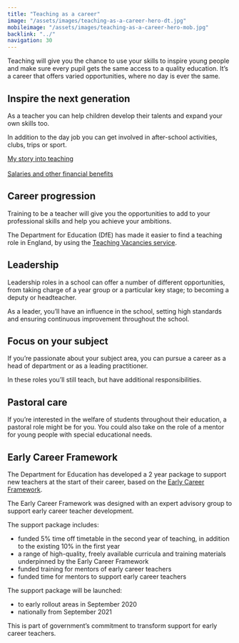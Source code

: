 ```yaml
---
title: "Teaching as a career"
image: "/assets/images/teaching-as-a-career-hero-dt.jpg"
mobileimage: "/assets/images/teaching-as-a-career-hero-mob.jpg"
backlink: "../"
navigation: 30
---
```


<div class="content__left">

  <p class="content-alert">Teaching will give you the chance to use your skills to inspire young people and make sure every pupil gets the same access to a quality education.  It’s a career that offers varied opportunities, where no day is ever the same.</p>


  <h2>Inspire the next generation</h2>
  <p>As a teacher you can help children develop their talents and expand your own skills too.</p>

  <p>In addition to the day job you can get involved in after-school activities, clubs, trips or sport.</p>

  <p>
    <a class="content-link-secondary" href='/life-as-a-teacher/my-story-into-teaching'>My story into teaching <i class="fas fa-chevron-right"></i></a>
    <br/><br/>
    <a class="content-link-secondary" href='/life-as-a-teacher/teachers-salaries-and-benefits'>Salaries and other financial benefits <i class="fas fa-chevron-right"></i></a>
  </p>

  <h2>Career progression</h2>
  <p>Training to be a teacher will give you the opportunities to add to your professional skills and help you achieve your ambitions.</p>

  <p>The Department for Education (DfE) has made it easier to find a teaching role in England, by using the <a href="https://teaching-vacancies.service.gov.uk/" target="_blank">Teaching Vacancies service</a>.</p>

  <h2>Leadership</h2>
  <p>Leadership roles in a school can offer a number of different opportunities, from taking charge of a year group or a particular key stage; to becoming a deputy or headteacher.</p>

  <p>As a leader, you’ll have an influence in the school, setting high standards and ensuring continuous improvement throughout the school.</p>

  <h2>Focus on your subject</h2>
  <p>If you’re passionate about your subject area, you can pursue a career as a head of department or as a leading practitioner.</p>  

  <p>In these roles you’ll still teach, but have additional responsibilities.</p>

  <h2>Pastoral care</h2>
  <p>If you’re interested in the welfare of students throughout their education, a pastoral role might be for you. You could also take on the role of a mentor for young people with special educational needs.</p>

  <h2>Early Career Framework</h2>
  <p>The Department for Education has developed a 2 year package to support new teachers at the start of their career, based on the <a href="https://www.gov.uk/government/publications/supporting-early-career-teachers" target="_blank">Early Career Framework</a>.</p>

  <p>The Early Career Framework was designed with an expert advisory group to support early career teacher development.</p>

  <p>The support package includes:</p>

  <ul>
    <li><span>funded 5% time off timetable in the second year of teaching, in addition to the existing 10% in the first year</span></li>
    <li><span>a range of high-quality, freely available curricula and training materials underpinned by the Early Career Framework</span></li>
    <li><span>funded training for mentors of early career teachers</span></li>
    <li><span>funded time for mentors to support early career teachers</span></li>
  </ul>

  <p>The support package will be launched:</p>

  <ul>
    <li><span>to early rollout areas in September 2020</span></li>
    <li><span>nationally from September 2021</span></li>
  </ul>

  <p>This is part of government’s commitment to transform support for early career teachers.</p>
  
</div>

<div class="content__right">
</div>
